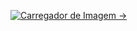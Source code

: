 [![Carregador de Imagem →](https://img.shields.io/badge/Carregador%20de%20Imagem-%E2%86%92-blue?style=for-the-badge)](https://github.com/enzogabryelbezerra2018-ui/ImageLoaderLib/tree/main)
